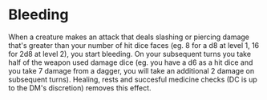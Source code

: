 # Bleeding

When a creature makes an attack that deals slashing or piercing damage that's greater than your number of hit dice faces (eg. 8 for a d8 at level 1, 16 for 2d8 at level 2), you start bleeding. On your subsequent turns you take half of the weapon used damage dice (eg. you have a d6 as a hit dice and you take 7 damage from a dagger, you will take an additional 2 damage on subsequent turns). Healing, rests and succesful medicine checks (DC is up to the DM's discretion) removes this effect. 
